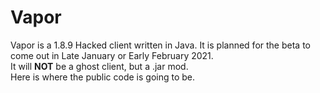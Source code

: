 # Vapor
Vapor is a 1.8.9 Hacked client written in Java.
It is planned for the beta to come out in Late January or Early February 2021.<br>
It will <b>NOT</b> be a ghost client, but a .jar mod.<br>
Here is where the public code is going to be.
